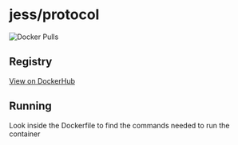 # jess/protocol

![Docker Pulls](https://img.shields.io/docker/pulls/jess/protocol)



## Registry

[View on DockerHub](https://hub.docker.com/r/jess/protocol)

## Running

Look inside the Dockerfile to find the commands needed to run the container
